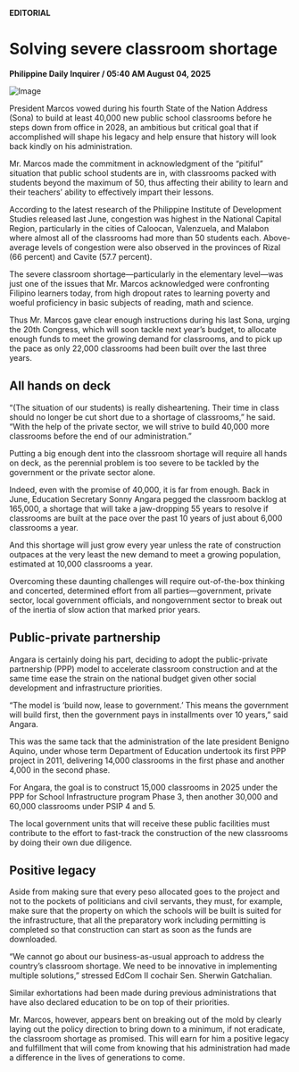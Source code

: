 **EDITORIAL**

# Solving severe classroom shortage

****Philippine Daily Inquirer / 05:40 AM August 04, 2025****

![Image](https://raw.githubusercontent.com/github-jl14/scrapy_api/refs/heads/main/images/editorial08042025.png)

President Marcos vowed during his fourth State of the Nation Address (Sona) to build at least 40,000 new public school classrooms before he steps down from office in 2028, an ambitious but critical goal that if accomplished will shape his legacy and help ensure that history will look back kindly on his administration.

Mr. Marcos made the commitment in acknowledgment of the “pitiful” situation that public school students are in, with classrooms packed with students beyond the maximum of 50, thus affecting their ability to learn and their teachers’ ability to effectively impart their lessons.

According to the latest research of the Philippine Institute of Development Studies released last June, congestion was highest in the National Capital Region, particularly in the cities of Caloocan, Valenzuela, and Malabon where almost all of the classrooms had more than 50 students each. Above-average levels of congestion were also observed in the provinces of Rizal (66 percent) and Cavite (57.7 percent).

The severe classroom shortage—particularly in the elementary level—was just one of the issues that Mr. Marcos acknowledged were confronting Filipino learners today, from high dropout rates to learning poverty and woeful proficiency in basic subjects of reading, math and science.

Thus Mr. Marcos gave clear enough instructions during his last Sona, urging the 20th Congress, which will soon tackle next year’s budget, to allocate enough funds to meet the growing demand for classrooms, and to pick up the pace as only 22,000 classrooms had been built over the last three years.

## All hands on deck

“(The situation of our students) is really disheartening. Their time in class should no longer be cut short due to a shortage of classrooms,” he said. “With the help of the private sector, we will strive to build 40,000 more classrooms before the end of our administration.”

Putting a big enough dent into the classroom shortage will require all hands on deck, as the perennial problem is too severe to be tackled by the government or the private sector alone.

Indeed, even with the promise of 40,000, it is far from enough. Back in June, Education Secretary Sonny Angara pegged the classroom backlog at 165,000, a shortage that will take a jaw-dropping 55 years to resolve if classrooms are built at the pace over the past 10 years of just about 6,000 classrooms a year.

And this shortage will just grow every year unless the rate of construction outpaces at the very least the new demand to meet a growing population, estimated at 10,000 classrooms a year.

Overcoming these daunting challenges will require out-of-the-box thinking and concerted, determined effort from all parties—government, private sector, local government officials, and nongovernment sector to break out of the inertia of slow action that marked prior years.

## Public-private partnership

Angara is certainly doing his part, deciding to adopt the public-private partnership (PPP) model to accelerate classroom construction and at the same time ease the strain on the national budget given other social development and infrastructure priorities.

“The model is ‘build now, lease to government.’ This means the government will build first, then the government pays in installments over 10 years,” said Angara.

This was the same tack that the administration of the late president Benigno Aquino, under whose term Department of Education undertook its first PPP project in 2011, delivering 14,000 classrooms in the first phase and another 4,000 in the second phase.

For Angara, the goal is to construct 15,000 classrooms in 2025 under the PPP for School Infrastructure program Phase 3, then another 30,000 and 60,000 classrooms under PSIP 4 and 5.

The local government units that will receive these public facilities must contribute to the effort to fast-track the construction of the new classrooms by doing their own due diligence.

## Positive legacy

Aside from making sure that every peso allocated goes to the project and not to the pockets of politicians and civil servants, they must, for example, make sure that the property on which the schools will be built is suited for the infrastructure, that all the preparatory work including permitting is completed so that construction can start as soon as the funds are downloaded.

“We cannot go about our business-as-usual approach to address the country’s classroom shortage. We need to be innovative in implementing multiple solutions,” stressed EdCom II cochair Sen. Sherwin Gatchalian.

Similar exhortations had been made during previous administrations that have also declared education to be on top of their priorities.

Mr. Marcos, however, appears bent on breaking out of the mold by clearly laying out the policy direction to bring down to a minimum, if not eradicate, the classroom shortage as promised. This will earn for him a positive legacy and fulfillment that will come from knowing that his administration had made a difference in the lives of generations to come.